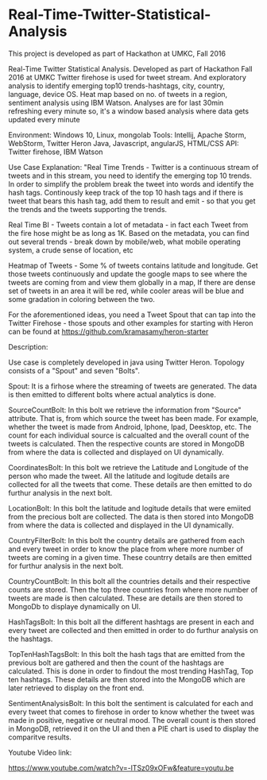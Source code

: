 # Real-Time-Twitter-Statistical-Analysis

This project is developed as part of Hackathon at UMKC, Fall 2016

Real-Time Twitter Statistical Analysis. Developed as part of Hackathon Fall 2016 at UMKC
Twitter firehose is used for tweet stream. And exploratory analysis to identify emerging top10 trends-hashtags, city, country, language, device OS. Heat map based on no. of tweets in a region, sentiment analysis using IBM Watson. Analyses are for last 30min refreshing every minute so, it's a window based analysis where data gets updated every minute

Environment: Windows 10, Linux, mongolab
Tools: Intellij, Apache Storm, WebStorm, Twitter Heron
Java, Javascript, angularJS, HTML/CSS
API: Twitter firehose, IBM Watson

Use Case Explanation:
"Real Time Trends - Twitter is a continuous stream of tweets and in this stream, you need to identify the emerging top 10 trends. In order to simplify the problem break the tweet into words and identify the hash tags. Continously keep track of the top 10 hash tags and if there is tweet that bears this hash tag, add them to result and emit - so that you get the trends and the tweets supporting the trends.
	
Real Time BI - Tweets contain a lot of metadata - in fact each Tweet from the fire hose might be as long as 1K. Based on the metadata, you can find out several trends - break down by mobile/web, what mobile operating system, a crude sense of location, etc

Heatmap of Tweets - Some % of tweets contains latitude and longitude. Get those tweets continuously and update the google maps to see where the tweets are coming from and view them globally in a map, If there are dense set of tweets in an area it will be red, while cooler areas will be blue and some gradation in coloring between the two. 

For the aforementioned ideas, you need a Tweet Spout that can tap into the Twitter Firehose - those spouts and other examples for starting with Heron can be found at https://github.com/kramasamy/heron-starter

Description:

Use case is completely developed in java using Twitter Heron. Topology consists of a "Spout" and seven "Bolts".

Spout: It is a firhose where the streaming of tweets are generated. The data is then emitted to different bolts where actual analytics is done.

SourceCountBolt: In this bolt we retrieve the information from "Source" attribute. That is, from which source the tweet has been made. For example, whether the tweet is made from Android, Iphone, Ipad, Deesktop, etc. The count for each individual source is calcualted and the overall count of the tweets is calculated. Then the respective counts are stored in MongoDB from where the data is collected and displayed on UI dynamically.

CoordinatesBolt: In this bolt we retrieve the Latitude and Longitude of the person who made the tweet. All the latitude and logitude details are collected for all the tweets that come. These details are then emitted to do furthur analysis in the next bolt.

LocationBolt: In this bolt the latitude and logitude details that were emiited from the precious bolt are collected. The data is then stored into MongoDB from where the data is collected and displayed in the UI dynamically.

CountryFilterBolt: In this bolt the country details are gathered from each and every tweet in order to know the place from where more number of tweets are coming in a given time. These countrry details are then emitted for furthur analysis in the next bolt.

CountryCountBolt: In this bolt all the countries details and their respective counts are stored. Then the top three countries from where more number of tweets are made is then calculated. These are details are then stored to MongoDb to displaye dynamically on UI.

HashTagsBolt: In this bolt all the different hashtags are present in each and every tweet are collected and then emitted in order to do furthur analysis on the hashtags.

TopTenHashTagsBolt: In this bolt the hash tags that are emitted from the previous bolt are gathered and then the count of the hashtags are calculated. This is done in order to findout the most trending HashTag, Top ten hashtags. These details are then stored into the MongoDB which are later retrieved to display on the front end.

SentimentAnalysisBolt: In this bolt the sentiment is calculated for each and every tweet that comes to firehose in order to know whether the tweet was made in positive, negative or neutral mood. The overall count is then stored in MongoDB, retrieved it on the UI and then a PIE chart is used to display the comparitve results.

Youtube Video link:

https://www.youtube.com/watch?v=-lTSz09xOFw&feature=youtu.be